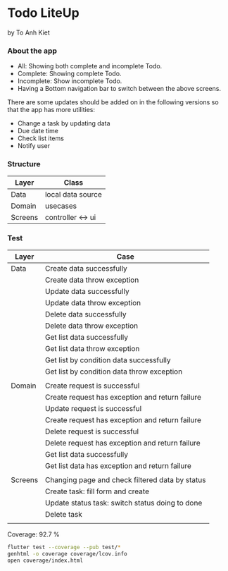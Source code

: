 # Todo LiteUp
by To Anh Kiet

### About the app
- All: Showing both complete and incomplete Todo.
- Complete: Showing complete Todo.
- Incomplete: Show incomplete Todo.
- Having a Bottom navigation bar to switch between the above screens.

There are some updates should be added on in the following versions so that the app has more utilities:
- Change a task by updating data
- Due date time
- Check list items
- Notify user

### Structure
| Layer | Class |
| ---- | ---- |
| Data | local data source |
| Domain | usecases |
| Screens | controller <-> ui |

### Test
| Layer | Case |
| ---- | ---- |
| Data | Create data successfully |
|   | Create data throw exception |
|   | Update data successfully |
|   | Update data throw exception |
|   | Delete data successfully |
|   | Delete data throw exception |
|   | Get list data successfully |
|   | Get list data throw exception |
|   | Get list by condition data successfully |
|   | Get list by condition data throw exception |
|  |  |
| Domain | Create request is successful |
|   | Create request has exception and return failure |
|   | Update request is successful |
|   | Create request has exception and return failure |
|   | Delete request is successful |
|   | Delete request has exception and return failure |
|   | Get list data successfully |
|   | Get list data has exception and return failure |
|  |  |
| Screens | Changing page and check filtered data by status |
|   | Create task: fill form and create |
|   | Update status task: switch status doing to done |
|   | Delete task |
|  |  |

Coverage: 92.7 %
```bash
flutter test --coverage --pub test/*
genhtml -o coverage coverage/lcov.info
open coverage/index.html
```

